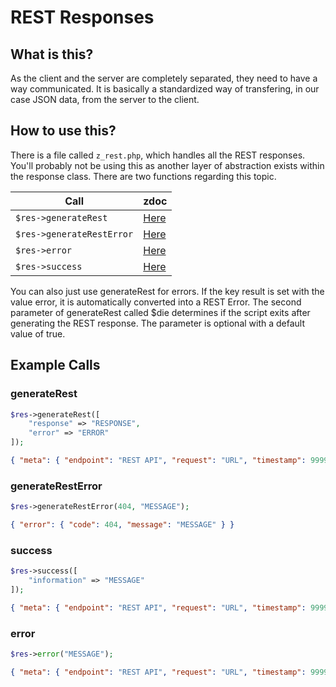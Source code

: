 # REST Responses
## What is this?
As the client and the server are completely separated, they need to have a way communicated. It is basically a standardized way of transfering, in our case JSON data, from the server to the client.

## How to use this?
There is a file called `z_rest.php`, which handles all the REST responses. You'll probably not be using this as another layer of abstraction exists within the response class. There are two functions regarding this topic. 

| Call                      | zdoc                                                                              |
| ------------------------- | --------------------------------------------------------------------------------- |
| `$res->generateRest`      | [Here](https://zdoc.zierhut-it.de/classes/Response.html#method_generateRest)      |
| `$res->generateRestError` | [Here](https://zdoc.zierhut-it.de/classes/Response.html#method_generateRestError) |
| `$res->error`             | [Here](https://zdoc.zierhut-it.de/classes/Response.html#method_generateRestError) |
| `$res->success`           | [Here](https://zdoc.zierhut-it.de/classes/Response.html#method_generateRestError) |

You can also just use generateRest for errors. If the key result is set with the value error, it is automatically converted into a REST Error. The second parameter of generateRest called $die determines if the script exits after generating the REST response. The parameter is optional with a default value of true.

## Example Calls

### generateRest
```php
$res->generateRest([
    "response" => "RESPONSE",
    "error" => "ERROR"
]);
```
```json
{ "meta": { "endpoint": "REST API", "request": "URL", "timestamp": 9999999 }, "response": "hehe", "error": "ERROR" }
```

### generateRestError
```php
$res->generateRestError(404, "MESSAGE");
```
```json
{ "error": { "code": 404, "message": "MESSAGE" } }
```

### success
```php
$res->success([
    "information" => "MESSAGE"
]);
```
```json
{ "meta": { "endpoint": "REST API", "request": "URL", "timestamp": 9999999 }, "result": "success", "information": "MESSAGE" }
```

### error
```php
$res->error("MESSAGE");
```
```json
{ "meta": { "endpoint": "REST API", "request": "URL", "timestamp": 9999999 }, "result": "error", "message": "MESSAGE" }
```